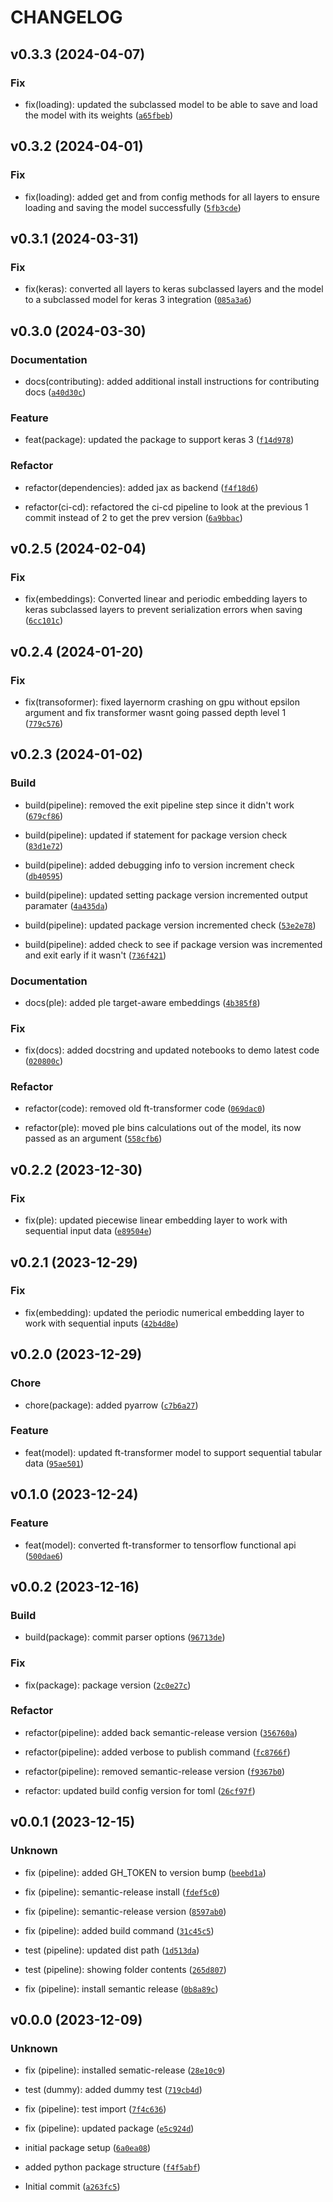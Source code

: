 # CHANGELOG



## v0.3.3 (2024-04-07)

### Fix

* fix(loading): updated the subclassed model to be able to save and load the model with its weights ([`a65fbeb`](https://github.com/ChristianOrr/sequential-ft-transformer/commit/a65fbebd3a10ccfb74511a243eaffe0b64737a1a))


## v0.3.2 (2024-04-01)

### Fix

* fix(loading): added get and from config methods for all layers to ensure loading and saving the model successfully ([`5fb3cde`](https://github.com/ChristianOrr/sequential-ft-transformer/commit/5fb3cde3bbf74372633719679915908e24749fcb))


## v0.3.1 (2024-03-31)

### Fix

* fix(keras): converted all layers to keras subclassed layers and the model to a subclassed model for keras 3 integration ([`085a3a6`](https://github.com/ChristianOrr/sequential-ft-transformer/commit/085a3a607d64bcb43e0f6c8898ca8cc8bcd64457))


## v0.3.0 (2024-03-30)

### Documentation

* docs(contributing): added additional install instructions for contributing docs ([`a40d30c`](https://github.com/ChristianOrr/sequential-ft-transformer/commit/a40d30c8409fff573b6e02148181f1eeec176928))

### Feature

* feat(package): updated the package to support keras 3 ([`f14d978`](https://github.com/ChristianOrr/sequential-ft-transformer/commit/f14d978f3a5a3019f1680c1cb64419c7a2875657))

### Refactor

* refactor(dependencies): added jax as backend ([`f4f18d6`](https://github.com/ChristianOrr/sequential-ft-transformer/commit/f4f18d6e08b4c62666a25d967ead7afb24cce4b6))

* refactor(ci-cd): refactored the ci-cd pipeline to look at the previous 1 commit instead of 2 to get the prev version ([`6a9bbac`](https://github.com/ChristianOrr/sequential-ft-transformer/commit/6a9bbac9898c256d7f8af467c723884f8ea6b063))


## v0.2.5 (2024-02-04)

### Fix

* fix(embeddings): Converted linear and periodic embedding layers to keras subclassed layers to prevent serialization errors when saving ([`6cc101c`](https://github.com/ChristianOrr/sequential-ft-transformer/commit/6cc101c3a6102fd04b126f96fc62467354f0a0ca))


## v0.2.4 (2024-01-20)

### Fix

* fix(transoformer): fixed layernorm crashing on gpu without epsilon argument and fix transformer wasnt going passed depth level 1 ([`779c576`](https://github.com/ChristianOrr/sequential-ft-transformer/commit/779c5768a87818a6b83d7a40d41b23fd9ab4fefd))


## v0.2.3 (2024-01-02)

### Build

* build(pipeline): removed the exit pipeline step since it didn&#39;t work ([`679cf86`](https://github.com/ChristianOrr/sequential-ft-transformer/commit/679cf867a0b645c7e69a4b727ef07ce9ab0a69e7))

* build(pipeline): updated if statement for package version check ([`83d1e72`](https://github.com/ChristianOrr/sequential-ft-transformer/commit/83d1e72d7dff20ebd3e24b953b7ffa982350846e))

* build(pipeline): added debugging info to version increment check ([`db40595`](https://github.com/ChristianOrr/sequential-ft-transformer/commit/db4059533ae7194e21ec0786757902d651570f1b))

* build(pipeline): updated setting package version incremented output paramater ([`4a435da`](https://github.com/ChristianOrr/sequential-ft-transformer/commit/4a435da69527bcadee018edd9f143135ddfb1291))

* build(pipeline): updated package version incremented check ([`53e2e78`](https://github.com/ChristianOrr/sequential-ft-transformer/commit/53e2e78a664c6b34732f8afea1290db574d37202))

* build(pipeline): added check to see if package version was incremented and exit early if it wasn&#39;t ([`736f421`](https://github.com/ChristianOrr/sequential-ft-transformer/commit/736f42110706246809b0e28b1727b0c9f31f4707))

### Documentation

* docs(ple): added ple target-aware embeddings ([`4b385f8`](https://github.com/ChristianOrr/sequential-ft-transformer/commit/4b385f89aed4988a95aa114157a088ffa50f1b68))

### Fix

* fix(docs): added docstring and updated notebooks to demo latest code ([`020800c`](https://github.com/ChristianOrr/sequential-ft-transformer/commit/020800c7cd03d935d6f08cc207b5bbce545c295c))

### Refactor

* refactor(code): removed old ft-transformer code ([`069dac0`](https://github.com/ChristianOrr/sequential-ft-transformer/commit/069dac051e85ca8d46ca560b73fc554e081ce7cc))

* refactor(ple): moved ple bins calculations out of the model, its now passed as an argument ([`558cfb6`](https://github.com/ChristianOrr/sequential-ft-transformer/commit/558cfb6ce98578723becd0d0545743ed0b736cf3))


## v0.2.2 (2023-12-30)

### Fix

* fix(ple): updated piecewise linear embedding layer to work with sequential input data ([`e89504e`](https://github.com/ChristianOrr/sequential-ft-transformer/commit/e89504e3188032128eb1c3d88b993cb8b3c199e7))


## v0.2.1 (2023-12-29)

### Fix

* fix(embedding): updated the periodic numerical embedding layer to work with sequential inputs ([`42b4d8e`](https://github.com/ChristianOrr/sequential-ft-transformer/commit/42b4d8ed85eaa0b7ec48cddac9a99f9617194111))


## v0.2.0 (2023-12-29)

### Chore

* chore(package): added pyarrow ([`c7b6a27`](https://github.com/ChristianOrr/sequential-ft-transformer/commit/c7b6a274b2aadc07eb3c3e3992939f4519a8f0c6))

### Feature

* feat(model): updated ft-transformer model to support sequential tabular data ([`95ae501`](https://github.com/ChristianOrr/sequential-ft-transformer/commit/95ae5010ab9b82c8528089fd968a89541179ce86))


## v0.1.0 (2023-12-24)

### Feature

* feat(model): converted ft-transformer to tensorflow functional api ([`500dae6`](https://github.com/ChristianOrr/sequential-ft-transformer/commit/500dae68d18d405e57c464259daa372009cd40e4))


## v0.0.2 (2023-12-16)

### Build

* build(package): commit parser options ([`96713de`](https://github.com/ChristianOrr/sequential-ft-transformer/commit/96713de09a2611bdd3181927dc6377fae9c806d3))

### Fix

* fix(package): package version ([`2c0e27c`](https://github.com/ChristianOrr/sequential-ft-transformer/commit/2c0e27cf727b5514f973148db0650ac16d219e6c))

### Refactor

* refactor(pipeline): added back semantic-release version ([`356760a`](https://github.com/ChristianOrr/sequential-ft-transformer/commit/356760aebd4be576569bfdafe717cbd32c06f30c))

* refactor(pipeline): added verbose to publish command ([`fc8766f`](https://github.com/ChristianOrr/sequential-ft-transformer/commit/fc8766fd3c3a8a9cd9e5d97c7107825b2be00774))

* refactor(pipeline): removed semantic-release version ([`f9367b0`](https://github.com/ChristianOrr/sequential-ft-transformer/commit/f9367b0057a2a116662cd445b396e8d3e81f7539))

* refactor: updated build config version for toml ([`26cf97f`](https://github.com/ChristianOrr/sequential-ft-transformer/commit/26cf97feda3fda52ae9c21f354c1e5356c765d7a))


## v0.0.1 (2023-12-15)

### Unknown

* fix (pipeline): added GH_TOKEN to version bump ([`beebd1a`](https://github.com/ChristianOrr/sequential-ft-transformer/commit/beebd1afbcc8d9869cde8da7689c76bdea0223d8))

* fix (pipeline): semantic-release install ([`fdef5c0`](https://github.com/ChristianOrr/sequential-ft-transformer/commit/fdef5c0dfa6714445a5d224c959442a3a041a7ab))

* fix (pipeline): semantic-release version ([`8597ab0`](https://github.com/ChristianOrr/sequential-ft-transformer/commit/8597ab03ac6110978f2bce3da1cbbe27efa51080))

* fix (pipeline): added build command ([`31c45c5`](https://github.com/ChristianOrr/sequential-ft-transformer/commit/31c45c53bad5342975242a3a51db6b01f3c6f280))

* test (pipeline): updated dist path ([`1d513da`](https://github.com/ChristianOrr/sequential-ft-transformer/commit/1d513da00d2d51de230dfe8bd5a1a1f80fa7b0f5))

* test (pipeline): showing folder contents ([`265d807`](https://github.com/ChristianOrr/sequential-ft-transformer/commit/265d8070e74de816eb9838ef996b851db2c86f51))

* fix (pipeline): install semantic release ([`0b8a89c`](https://github.com/ChristianOrr/sequential-ft-transformer/commit/0b8a89c9efc0b16270b4bd6eb3c1d6668f699e07))


## v0.0.0 (2023-12-09)

### Unknown

* fix (pipeline): installed sematic-release ([`28e10c9`](https://github.com/ChristianOrr/sequential-ft-transformer/commit/28e10c95bc1bf7533f64cf9046c2b96c3e6de9ed))

* test (dummy): added dummy test ([`719cb4d`](https://github.com/ChristianOrr/sequential-ft-transformer/commit/719cb4d07aa17b7f54752e07c7835f3ef8e57236))

* fix (pipeline): test import ([`7f4c636`](https://github.com/ChristianOrr/sequential-ft-transformer/commit/7f4c6360bc9ea5689474c1227c9cd81092dbbd0b))

* fix (pipeline): updated package ([`e5c924d`](https://github.com/ChristianOrr/sequential-ft-transformer/commit/e5c924db23e2f5c468b0f93a584dd3493fe16d92))

* initial package setup ([`6a0ea08`](https://github.com/ChristianOrr/sequential-ft-transformer/commit/6a0ea08dbb9ea7a37d01a22c3c687850b2bc05d9))

* added python package structure ([`f4f5abf`](https://github.com/ChristianOrr/sequential-ft-transformer/commit/f4f5abfac7416b87f728de678d52e75512f82a58))

* Initial commit ([`a263fc5`](https://github.com/ChristianOrr/sequential-ft-transformer/commit/a263fc532ecf9ae05534aaba4328620e739f01b5))
